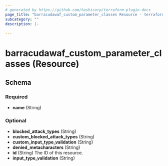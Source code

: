 ```yaml
---
# generated by https://github.com/hashicorp/terraform-plugin-docs
page_title: "barracudawaf_custom_parameter_classes Resource - terraform-provider-barracudawaf"
subcategory: ""
description: |-
  
---
```


# barracudawaf_custom_parameter_classes (Resource)





<!-- schema generated by tfplugindocs -->
## Schema

### Required

- **name** (String)

### Optional

- **blocked_attack_types** (String)
- **custom_blocked_attack_types** (String)
- **custom_input_type_validation** (String)
- **denied_metacharacters** (String)
- **id** (String) The ID of this resource.
- **input_type_validation** (String)


